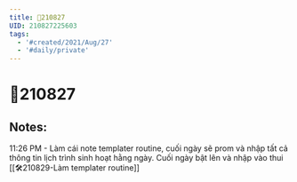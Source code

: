 ```yaml
---
title: 📝210827
UID: 210827225603
tags:
  - '#created/2021/Aug/27'
  - '#daily/private'
---
```

# 📝210827

## Notes:
11:26 PM - Làm cái note templater routine, cuối ngày sẽ prom và nhập tất cả thông tin lịch trình sinh hoạt hằng ngày. Cuối ngày bật lên và nhập vào thui 
[[🛠️210829-Làm templater routine]]
